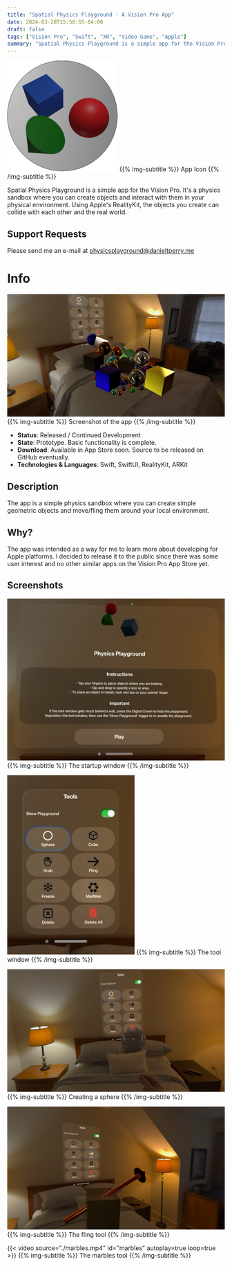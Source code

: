 ```yaml
---
title: "Spatial Physics Playground - A Vision Pro App"
date: 2024-03-28T15:50:55-04:00
draft: false
tags: ["Vision Pro", "Swift", "XR", "Video Game", "Apple"]
summary: "Spatial Physics Playground is a simple app for the Vision Pro. It's a physics sandbox where you can create objects and interact with them in your physical environment. Using Apple's RealityKit, the objects you create can collide with each other and the real world."
---
```


![](./icon.png#center)
{{% img-subtitle %}}
App Icon
{{% /img-subtitle %}}

Spatial Physics Playground is a simple app for the Vision Pro. It's a physics sandbox where you can create objects and interact with them in your physical environment. Using Apple's RealityKit, the objects you create can collide with each other and the real world.

## Support Requests

Please send me an e-mail at <a href="mailto:physicsplayground@danieltperry.me?subject=Spatial Physics Playground Support">physicsplayground\@danieltperry.me</a>

# Info
![](./screenshot1.jpg#center)
{{% img-subtitle %}}
Screenshot of the app
{{% /img-subtitle %}}

* **Status**: Released / Continued Development
* **State**: Prototype. Basic functionality is complete.
* **Download**: Available in App Store soon. Source to be released on GitHub eventually.
* **Technologies & Languages**: Swift, SwiftUI, RealityKit, ARKit

## Description
The app is a simple physics sandbox where you can create simple geometric objects and move/fling them around your local environment.

<!--## Related Posts and Projects
*No content yet*-->

## Why?
The app was intended as a way for me to learn more about developing for Apple platforms. I decided to release it to the public since there was some user interest and no other similar apps on the Vision Pro App Store yet.

## Screenshots

![](./intro_window.jpg#center)
{{% img-subtitle %}}
The startup window
{{% /img-subtitle %}}

![](./tool_menu.jpg#center)
{{% img-subtitle %}}
The tool window
{{% /img-subtitle %}}

![](./screenshot2.jpg#center)
{{% img-subtitle %}}
Creating a sphere
{{% /img-subtitle %}}

![](./fling_tool2.jpg#center)
{{% img-subtitle %}}
The fling tool
{{% /img-subtitle %}}

{{< video source="./marbles.mp4" id="marbles" autoplay=true loop=true >}}
{{% img-subtitle %}}
The marbles tool
{{% /img-subtitle %}}
